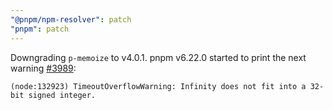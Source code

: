 ```yaml
---
"@pnpm/npm-resolver": patch
"pnpm": patch
---
```


Downgrading `p-memoize` to v4.0.1. pnpm v6.22.0 started to print the next warning [#3989](https://github.com/pnpm/pnpm/issues/3989):

```
(node:132923) TimeoutOverflowWarning: Infinity does not fit into a 32-bit signed integer.
```
